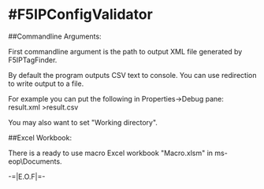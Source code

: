﻿#F5IPConfigValidator
========================================

##Commandline Arguments:

First commandline argument is the path to output XML file generated by F5IPTagFinder.

By default the program outputs CSV text to console. You can use redirection to write output to a file.

For example you can put the following in Properties->Debug pane:
result.xml >result.csv

You may also want to set "Working directory".

##Excel Workbook:

There is a ready to use macro Excel workbook "Macro.xlsm" in ms-eop\Documents.

-=|E.O.F|=-